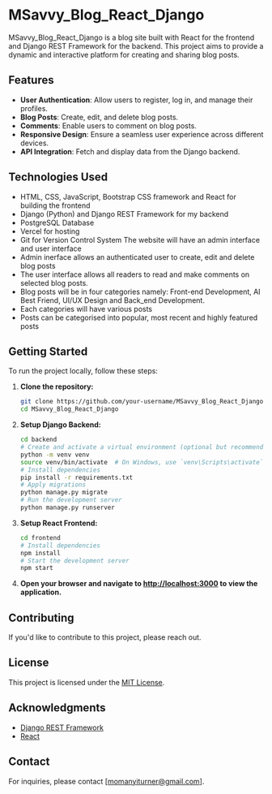 # MSavvy_Blog_React_Django

MSavvy_Blog_React_Django is a blog site built with React for the frontend and Django REST Framework for the backend. This project aims to provide a dynamic and interactive platform for creating and sharing blog posts.

## Features

- **User Authentication**: Allow users to register, log in, and manage their profiles.
- **Blog Posts**: Create, edit, and delete blog posts.
- **Comments**: Enable users to comment on blog posts.
- **Responsive Design**: Ensure a seamless user experience across different devices.
- **API Integration**: Fetch and display data from the Django backend.

## Technologies Used

  - HTML, CSS, JavaScript, Bootstrap CSS framework and React for building the frontend
  - Django (Python) and Django REST Framework for my backend
  - PostgreSQL Database
  - Vercel for hosting
  - Git for Version Control System The website will have an admin interface and user interface
  - Admin inerface allows an authenticated user to create, edit and delete blog posts
  - The user interface allows all readers to read and make comments on selected blog posts.
  - Blog posts will be in four categories namely: Front-end Development, AI Best Friend, UI/UX Design and Back_end Development.
  - Each categories will have various posts
  - Posts can be categorised into popular, most recent and highly featured posts


## Getting Started

To run the project locally, follow these steps:

1. **Clone the repository:**

    ```bash
    git clone https://github.com/your-username/MSavvy_Blog_React_Django.git
    cd MSavvy_Blog_React_Django
    ```

2. **Setup Django Backend:**

    ```bash
    cd backend
    # Create and activate a virtual environment (optional but recommended)
    python -m venv venv
    source venv/bin/activate  # On Windows, use `venv\Scripts\activate`
    # Install dependencies
    pip install -r requirements.txt
    # Apply migrations
    python manage.py migrate
    # Run the development server
    python manage.py runserver
    ```

3. **Setup React Frontend:**

    ```bash
    cd frontend
    # Install dependencies
    npm install
    # Start the development server
    npm start
    ```

4. **Open your browser and navigate to [http://localhost:3000](http://localhost:3000) to view the application.**

## Contributing

If you'd like to contribute to this project, please reach out.

## License

This project is licensed under the [MIT License](LICENSE).

## Acknowledgments

- [Django REST Framework](https://www.django-rest-framework.org/)
- [React](https://reactjs.org/)

## Contact

For inquiries, please contact [momanyiturner@gmail.com].

